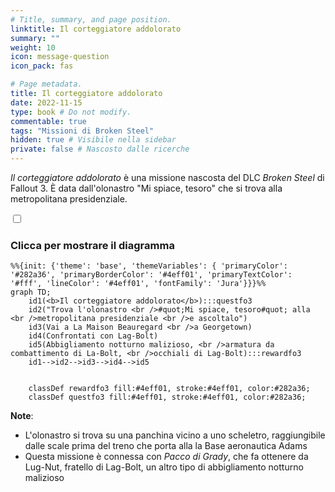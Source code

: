```yaml
---
# Title, summary, and page position.
linktitle: Il corteggiatore addolorato
summary: ""
weight: 10
icon: message-question
icon_pack: fas

# Page metadata.
title: Il corteggiatore addolorato
date: 2022-11-15
type: book # Do not modify.
commentable: true
tags: "Missioni di Broken Steel"
hidden: true # Visibile nella sidebar
private: false # Nascosto dalle ricerche
---
```



<div class="fo3">


*Il corteggiatore addolorato* è una missione nascosta del DLC *Broken Steel* di Fallout 3. È data dall'olonastro "Mi spiace, tesoro" che si trova alla metropolitana presidenziale.


<section class="chart-collapse">
<input type="checkbox" name="collapse2" id="handle2">
<h3 class="handle">
<label for="handle2">Clicca per mostrare il diagramma</label>
</h3>
<div class="content">

```mermaid
%%{init: {'theme': 'base', 'themeVariables': { 'primaryColor': '#282a36', 'primaryBorderColor': '#4eff01', 'primaryTextColor': '#fff', 'lineColor': '#4eff01', 'fontFamily': 'Jura'}}}%%
graph TD;
    id1(<b>Il corteggiatore addolorato</b>):::questfo3
    id2("Trova l'olonastro <br />#quot;Mi spiace, tesoro#quot; alla <br />metropolitana presidenziale <br />e ascoltalo")
    id3(Vai a La Maison Beauregard <br />a Georgetown)
    id4(Confrontati con Lag-Bolt)
    id5(Abbigliamento notturno malizioso, <br />armatura da combattimento di La-Bolt, <br />occhiali di Lag-Bolt):::rewardfo3
    id1-->id2-->id3-->id4-->id5
    
    
    classDef rewardfo3 fill:#4eff01, stroke:#4eff01, color:#282a36;
    classDef questfo3 fill:#4eff01, stroke:#4eff01, color:#282a36;
```

</div>
</section>




**Note**:
- L'olonastro si trova su una panchina vicino a uno scheletro, raggiungibile dalle scale prima del treno che porta alla la Base aeronautica Adams 
- Questa missione è connessa con *Pacco di Grady*, che fa ottenere da Lug-Nut, fratello di Lag-Bolt, un altro tipo di abbigliamento notturno malizioso  




</div>
